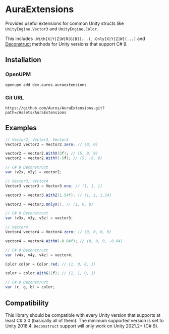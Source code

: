 # AuraExtensions
Provides useful extensions for common Unity structs like `UnityEngine.Vector3` and `UnityEngine.Color`.

This includes `.With[X|Y|Z|W|R|G|B](...)`, `.Only[X|Y|Z|W](...)` and [Deconstruct](https://learn.microsoft.com/en-us/dotnet/csharp/fundamentals/functional/deconstruct) methods for Unity versions that support C# 9.

## Installation

### OpenUPM

```
openupm add dev.auros.auraextensions
```

### Git URL

```
https://github.com/Auros/AuraExtensions.git?path=/Assets/AuraExtensions
```

## Examples

```cs
// Vector2, Vector3, Vector4
Vector2 vector2 = Vector2.zero; // (0, 0)

vector2 = vector2.WithX(5f); // (5, 0, 0)
vector2 = vector2.WithY(-5f); // (5, -5, 0)

// C# 9 Deconstruct
var (v2x, v2y) = vector2;

// Vector3, Vector4
Vector3 vector3 = Vector3.one; // (1, 1, 1)

vector3 = vector3.WithZ(1.54f); // (1, 1, 1.54)

vector3 = vector3.OnlyX(); // (1, 0, 0)

// C# 9 Deconstruct
var (v3x, v3y, v3z) = vector3;

// Vector4
Vector4 vector4 = Vector4.zero; // (0, 0, 0, 0)

vector4 = vector4.WithW(-0.04f); // (0, 0, 0, -0.04)

// C# 9 Deconstruct
var (v4x, v4y, v4z) = vector4;
```

```cs
Color color = Color.red; // (1, 0, 0, 1)

color = color.WithG(1f); // (1, 1, 0, 1)

// C# 9 Deconstruct
var (r, g, b) = color;
```

## Compatibility

This library should be compatible with every Unity version that supports at least C# 3.0 (basically all of them).
The minimum supported version is set to Unity 2018.4.
`Deconstruct` support will only work on Unity 2021.2+ (C# 9).
